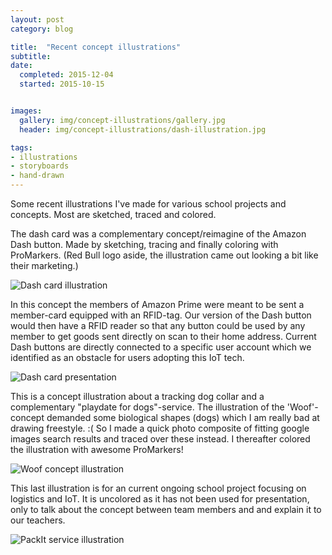 ```yaml
---
layout: post
category: blog

title:  "Recent concept illustrations"
subtitle:
date:
  completed: 2015-12-04
  started: 2015-10-15


images:
  gallery: img/concept-illustrations/gallery.jpg
  header: img/concept-illustrations/dash-illustration.jpg

tags:
- illustrations
- storyboards
- hand-drawn
---
```


Some recent illustrations I've made for various school projects and concepts. Most are sketched, traced and colored.<!--more-->

The dash card was a complementary concept/reimagine of the Amazon Dash button. Made by sketching, tracing and finally coloring with ProMarkers. (Red Bull logo aside, the illustration came out looking a bit like their marketing.)

![Dash card illustration](../../../../img/concept-illustrations/dash-illustration.jpg "Dash card illustration")


In this concept the members of Amazon Prime were meant to be sent a member-card equipped with an RFID-tag. Our version of the Dash button would then have a RFID reader so that any button could be used by any member to get goods sent directly on scan to their home address. Current Dash buttons are directly connected to a specific user account which we identified as an obstacle for users adopting this IoT tech.

![Dash card presentation](../../../../img/concept-illustrations/dash-concept-card.jpg "Dash card presentation")

This is a concept illustration about a tracking dog collar and a complementary "playdate for dogs"-service. The illustration of the 'Woof'-concept demanded some biological shapes (dogs) which I am really bad at drawing freestyle. :( So I made a quick photo composite of fitting google images search results and traced over these instead. I thereafter colored the illustration with awesome ProMarkers!

![Woof concept illustration](../../../../img/concept-illustrations/woof-illustration.jpg "Woof concept illustration")

This last illustration is for an current ongoing school project focusing on logistics and IoT. It is uncolored as it has not been used for presentation, only to talk about the concept between team members and and explain it to our teachers.

![PackIt service illustration](../../../../img/concept-illustrations/packit-illustration.jpg "PackIt service illustration")
